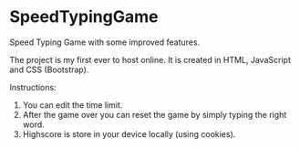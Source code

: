 # SpeedTypingGame
Speed Typing Game with some improved features. 

The project is my first ever to host online. It is created in HTML, JavaScript and CSS (Bootstrap).

Instructions:

1. You can edit the time limit.
2. After the game over you can reset the game by simply typing the right word.
3. Highscore is store in your device locally (using cookies).
